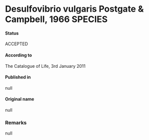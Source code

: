 # Desulfovibrio vulgaris Postgate & Campbell, 1966 SPECIES

#### Status
ACCEPTED

#### According to
The Catalogue of Life, 3rd January 2011

#### Published in
null

#### Original name
null

### Remarks
null